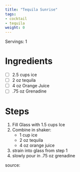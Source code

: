 ```yaml
---
title: "Tequila Sunrise"
tags:
- cocktail
- tequila
weight: 0
---
```


Servings: 1

# Ingredients
- [ ] 2.5 cups ice
- [ ] 2 oz tequila
- [ ] 4 oz Orange Juice
- [ ] .75 oz Grenadine

# Steps

1. Fill Glass with 1.5 cups Ice
2. Combine in shaker:
   - 1 cup ice
   - 2 oz tequila
   - 4 oz orange juice
3. strain into glass from step 1
4. slowly pour in .75 oz  grenadine

source: 